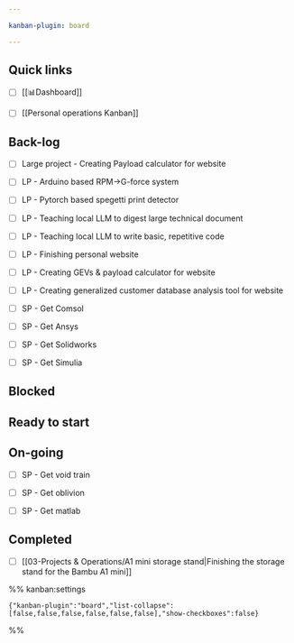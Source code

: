 ```yaml
---

kanban-plugin: board

---
```


## Quick links

- [ ] [[📊Dashboard]]
- [ ] [[Personal operations Kanban]]


## Back-log

- [ ] Large project - Creating Payload calculator for website
- [ ] LP - Arduino based RPM->G-force system
- [ ] LP - Pytorch based spegetti print detector
- [ ] LP - Teaching local LLM to digest large technical document
- [ ] LP - Teaching local LLM to write basic, repetitive code
- [ ] LP - Finishing personal website
- [ ] LP - Creating GEVs & payload calculator for website
- [ ] LP - Creating generalized customer database analysis tool for website
- [ ] SP - Get Comsol
- [ ] SP - Get Ansys
- [ ] SP - Get Solidworks
- [ ] SP - Get Simulia


## Blocked



## Ready to start



## On-going

- [ ] SP - Get void train
- [ ] SP - Get oblivion
- [ ] SP - Get matlab


## Completed

- [ ] [[03-Projects & Operations/A1 mini storage stand|Finishing the storage stand for the Bambu A1 mini]]




%% kanban:settings
```
{"kanban-plugin":"board","list-collapse":[false,false,false,false,false,false],"show-checkboxes":false}
```
%%